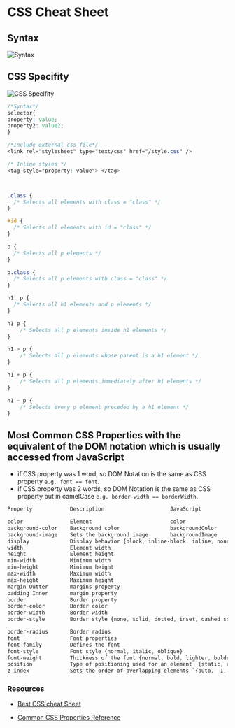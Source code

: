 # CSS Cheat Sheet

## Syntax

![Syntax](https://www.w3schools.com/css/img_selector.gif)

## CSS Specifity

![CSS Specifity](https://res.cloudinary.com/practicaldev/image/fetch/s--XI6qg9BK--/c_imagga_scale,f_auto,fl_progressive,h_420,q_auto,w_1000/https://dev-to-uploads.s3.amazonaws.com/uploads/articles/dkerupv5p9lu9k10w5l1.png)

```CSS
/*Syntax*/
selector{
property: value;
property2: value2;
}

/*Include external css file*/
<link rel="stylesheet" type="text/css" href="/style.css" />

/* Inline styles */
<tag style="property: value"> </tag>



.class {
  /* Selects all elements with class = "class" */
}

#id {
  /* Selects all elements with id = "class" */
}

p {
  /* Selects all p elements */
}

p.class {
  /* Selects all p elements with class = "class" */
}

h1, p {
  /* Selects all h1 elements and p elements */
}

h1 p {
    /* Selects all p elements inside h1 elements */
}

h1 > p {
    /* Selects all p elements whose parent is a h1 element */
}

h1 + p {
    /* Selects all p elements immediately after h1 elements */
}

h1 ~ p {
    /* Selects every p element preceded by a h1 element */
}

```

## Most Common CSS Properties with the equivalent of the DOM notation which is usually accessed from JavaScript

- if CSS property was 1 word, so DOM Notation is the same as CSS property `e.g. font == font`.
- if CSS property was 2 words, so DOM Notation is the same as CSS property but in camelCase `e.g. border-width == borderWidth`.

```CSS
Property            Description                     JavaScript

color               Element                         color  
background-color    Background color                backgroundColor
background-image    Sets the background image       backgroundImage
display             Display behavior {block, inline-block, inline, none}
width               Element width 
height              Element height 
min-width           Minimum width 
min-height          Minimum height 
max-width           Maximum width 
max-height          Maximum height 
margin Outter       margins property 
padding Inner       margin property 
border              Border property 
border-color        Border color 
border-width        Border width 
border-style        Border style {none, solid, dotted, inset, dashed solid}

border-radius       Border radius 
font                Font properties 
font-family         Defines the font 
font-style          Font style {normal, italic, oblique}
font-weight         Thickness of the font {normal, bold, lighter, bolder}
position            Type of positioning used for an element `{static, relative, absolute, fixed, sticky}`
z-index             Sets the order of overlapping elements `{auto, -1, 0, 1, 2, 3 ...}`
```

### Resources

- [Best CSS cheat Sheet](https://htmlcheatsheet.com/css/)

- [Common CSS Properties Reference](https://developer.mozilla.org/en-US/docs/Web/CSS/CSS_Properties_Reference)
